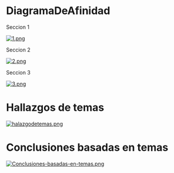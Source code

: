 # DiagramaDeAfinidad

Seccion 1

[![1.png](https://i.postimg.cc/KYK1x210/1.png)](https://postimg.cc/CZghs9H8)

Seccion 2

[![2.png](https://i.postimg.cc/GtzLv7BB/2.png)](https://postimg.cc/D4J3TcPF)

Seccion 3

[![3.png](https://i.postimg.cc/HWtkGxSp/3.png)](https://postimg.cc/14fQw9hT)

# Hallazgos de temas

[![halazgodetemas.png](https://i.postimg.cc/J4rXBSyQ/halazgodetemas.png)](https://postimg.cc/NLnF3Jky)

# Conclusiones basadas en temas

[![Conclusiones-basadas-en-temas.png](https://i.postimg.cc/Ss1rvqzk/Conclusiones-basadas-en-temas.png)](https://postimg.cc/nj7BXykP)

